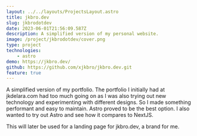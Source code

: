 ```yaml
---
layout: ../../layouts/ProjectsLayout.astro
title: jkbro.dev
slug: jkbrodotdev
date: 2023-06-01T21:56:09.587Z
description: A simplified version of my personal website.
image: /project/jkbrodotdev/cover.png
type: project
technologies:
    - astro
demo: https://jkbro.dev/
github: https://github.com/xjkbro/jkbro.dev.git
feature: true
---
```


A simplified version of my portfolio. The portfolio I initially had at jkdelara.com had too much going on as I was also trying out new technology and experimenting with different designs. So I made something performant and easy to maintain. Astro proved to be the best option. I also wanted to try out Astro and see how it compares to NextJS.

This will later be used for a landing page for jkbro.dev, a brand for me.
